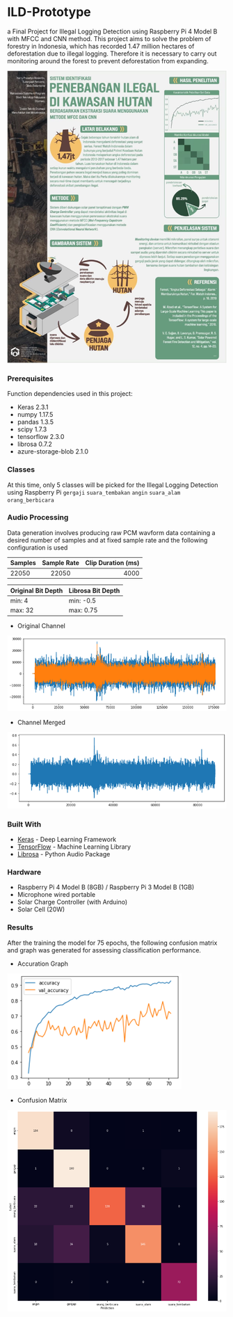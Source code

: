 # ILD-Prototype
a Final Project for Illegal Logging Detection using Raspberry Pi 4 Model B with MFCC and CNN method. This project aims to solve the problem of forestry in Indonesia, which has recorded 1.47 million hectares of deforestation due to illegal logging. Therefore it is necessary to carry out monitoring around the forest to prevent deforestation from expanding.

![](scientific_poster.jpg)

### Prerequisites

Function dependencies used in this project:

- Keras 2.3.1
- numpy 1.17.5
- pandas 1.3.5
- scipy 1.7.3
- tensorflow 2.3.0
- librosa 0.7.2
- azure-storage-blob 2.1.0

### Classes
At this time, only 5 classes will be picked for the Illegal Logging Detection using Raspberry Pi
`gergaji` `suara_tembakan` `angin` `suara_alam` `orang_berbicara`

### Audio Processing
Data generation involves producing raw PCM wavform data containing a desired number of samples and at fixed sample rate and the following configuration is used

| Samples        | Sample Rate           | Clip Duration (ms)  |
| ------------- |:-------------:| -----:|
| 22050      | 22050 | 4000 |


| Original Bit Depth     | Librosa Bit Depth  |
| --- | --- |
| min: 4 | min: -0.5 |
| max: 32 | max: 0.75 |



- Original Channel


![](wavestereo.png)


- Channel Merged


![](wavmono.png)

### Built With

* [Keras](https://keras.io/) - Deep Learning Framework
* [TensorFlow](http://tensorflow.org/) - Machine Learning Library
* [Librosa](http://librosa.org/) - Python Audio Package

### Hardware
- Raspberry Pi 4 Model B (8GB) / Raspberry Pi 3 Model B (1GB)
- Microphone wired portable
- Solar Charge Controller (with Arduino)
- Solar Cell (20W)

### Results
After the training the model for 75 epochs, the following confusion matrix and graph was generated for assessing classification performance.


- Accuration Graph
<img src="accgraph.jpg" width="400">

- Confusion Matrix

![](matrix.jpg)
